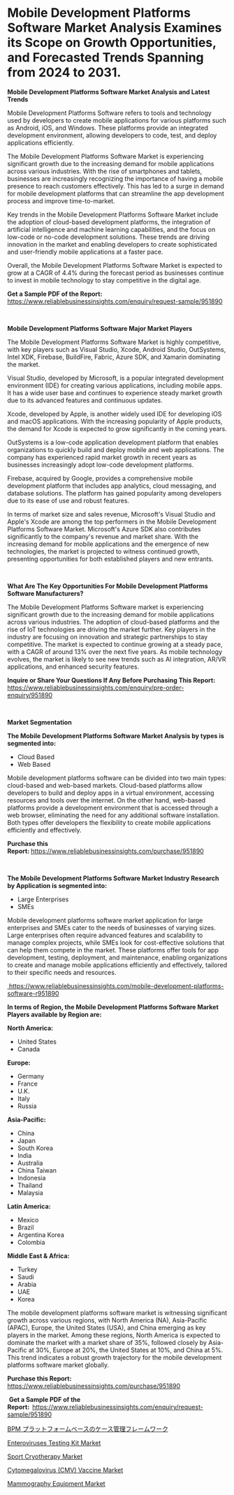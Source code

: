 <p><h1>Mobile Development Platforms Software Market Analysis Examines its Scope on Growth Opportunities, and Forecasted Trends Spanning from 2024 to 2031.</h1></p><p><strong>Mobile Development Platforms Software Market Analysis and Latest Trends</strong></p>
<p><p>Mobile Development Platforms Software refers to tools and technology used by developers to create mobile applications for various platforms such as Android, iOS, and Windows. These platforms provide an integrated development environment, allowing developers to code, test, and deploy applications efficiently.</p><p>The Mobile Development Platforms Software Market is experiencing significant growth due to the increasing demand for mobile applications across various industries. With the rise of smartphones and tablets, businesses are increasingly recognizing the importance of having a mobile presence to reach customers effectively. This has led to a surge in demand for mobile development platforms that can streamline the app development process and improve time-to-market.</p><p>Key trends in the Mobile Development Platforms Software Market include the adoption of cloud-based development platforms, the integration of artificial intelligence and machine learning capabilities, and the focus on low-code or no-code development solutions. These trends are driving innovation in the market and enabling developers to create sophisticated and user-friendly mobile applications at a faster pace.</p><p>Overall, the Mobile Development Platforms Software Market is expected to grow at a CAGR of 4.4% during the forecast period as businesses continue to invest in mobile technology to stay competitive in the digital age.</p></p>
<p><strong>Get a Sample PDF of the Report:&nbsp;</strong> <a href="https://www.reliablebusinessinsights.com/enquiry/request-sample/951890">https://www.reliablebusinessinsights.com/enquiry/request-sample/951890</a></p>
<p>&nbsp;</p>
<p><strong>Mobile Development Platforms Software Major Market Players</strong></p>
<p><p>The Mobile Development Platforms Software Market is highly competitive, with key players such as Visual Studio, Xcode, Android Studio, OutSystems, Intel XDK, Firebase, BuildFire, Fabric, Azure SDK, and Xamarin dominating the market.</p><p>Visual Studio, developed by Microsoft, is a popular integrated development environment (IDE) for creating various applications, including mobile apps. It has a wide user base and continues to experience steady market growth due to its advanced features and continuous updates.</p><p>Xcode, developed by Apple, is another widely used IDE for developing iOS and macOS applications. With the increasing popularity of Apple products, the demand for Xcode is expected to grow significantly in the coming years.</p><p>OutSystems is a low-code application development platform that enables organizations to quickly build and deploy mobile and web applications. The company has experienced rapid market growth in recent years as businesses increasingly adopt low-code development platforms.</p><p>Firebase, acquired by Google, provides a comprehensive mobile development platform that includes app analytics, cloud messaging, and database solutions. The platform has gained popularity among developers due to its ease of use and robust features.</p><p>In terms of market size and sales revenue, Microsoft's Visual Studio and Apple's Xcode are among the top performers in the Mobile Development Platforms Software Market. Microsoft's Azure SDK also contributes significantly to the company's revenue and market share. With the increasing demand for mobile applications and the emergence of new technologies, the market is projected to witness continued growth, presenting opportunities for both established players and new entrants.</p></p>
<p>&nbsp;</p>
<p><strong>What Are The Key Opportunities For Mobile Development Platforms Software Manufacturers?</strong></p>
<p><p>The Mobile Development Platforms Software market is experiencing significant growth due to the increasing demand for mobile applications across various industries. The adoption of cloud-based platforms and the rise of IoT technologies are driving the market further. Key players in the industry are focusing on innovation and strategic partnerships to stay competitive. The market is expected to continue growing at a steady pace, with a CAGR of around 13% over the next five years. As mobile technology evolves, the market is likely to see new trends such as AI integration, AR/VR applications, and enhanced security features.</p></p>
<p><strong>Inquire or Share Your Questions If Any Before Purchasing This Report:</strong> <a href="https://www.reliablebusinessinsights.com/enquiry/pre-order-enquiry/951890">https://www.reliablebusinessinsights.com/enquiry/pre-order-enquiry/951890</a></p>
<p>&nbsp;</p>
<p><strong>Market Segmentation</strong></p>
<p><strong>The Mobile Development Platforms Software Market Analysis by types is segmented into:</strong></p>
<p><ul><li>Cloud Based</li><li>Web Based</li></ul></p>
<p><p>Mobile development platforms software can be divided into two main types: cloud-based and web-based markets. Cloud-based platforms allow developers to build and deploy apps in a virtual environment, accessing resources and tools over the internet. On the other hand, web-based platforms provide a development environment that is accessed through a web browser, eliminating the need for any additional software installation. Both types offer developers the flexibility to create mobile applications efficiently and effectively.</p></p>
<p><strong>Purchase this Report:&nbsp;</strong><a href="https://www.reliablebusinessinsights.com/purchase/951890">https://www.reliablebusinessinsights.com/purchase/951890</a></p>
<p>&nbsp;</p>
<p><strong>The Mobile Development Platforms Software Market Industry Research by Application is segmented into:</strong></p>
<p><ul><li>Large Enterprises</li><li>SMEs</li></ul></p>
<p><p>Mobile development platforms software market application for large enterprises and SMEs cater to the needs of businesses of varying sizes. Large enterprises often require advanced features and scalability to manage complex projects, while SMEs look for cost-effective solutions that can help them compete in the market. These platforms offer tools for app development, testing, deployment, and maintenance, enabling organizations to create and manage mobile applications efficiently and effectively, tailored to their specific needs and resources.</p></p>
<p><a href="https://www.reliablebusinessinsights.com/mobile-development-platforms-software-r951890">&nbsp;https://www.reliablebusinessinsights.com/mobile-development-platforms-software-r951890</a></p>
<p><strong>In terms of Region, the Mobile Development Platforms Software Market Players available by Region are:</strong></p>
<p>
    <p> <strong> North America: </strong>
        <ul>
            <li>United States</li>
            <li>Canada</li>
        </ul>
        </p> 
    <p> <strong> Europe: </strong>
        <ul>
            <li>Germany</li>
            <li>France</li>
            <li>U.K.</li>
            <li>Italy</li>
            <li>Russia</li>
        </ul>
        </p> 
    <p> <strong> Asia-Pacific: </strong>
        <ul>
            <li>China</li>
            <li>Japan</li>
            <li>South Korea</li>
            <li>India</li>
            <li>Australia</li>
            <li>China Taiwan</li>
            <li>Indonesia</li>
            <li>Thailand</li>
            <li>Malaysia</li>
        </ul>
        </p> 
    <p> <strong> Latin America: </strong>
        <ul>
            <li>Mexico</li>
            <li>Brazil</li>
            <li>Argentina Korea</li>
            <li>Colombia</li>
        </ul>
        </p> 
    <p> <strong> Middle East & Africa: </strong>
        <ul>
            <li>Turkey</li>
            <li>Saudi</li>
            <li>Arabia</li>
            <li>UAE</li>
            <li>Korea</li>
        </ul>
    </p>
    </p>
<p><p>The mobile development platforms software market is witnessing significant growth across various regions, with North America (NA), Asia-Pacific (APAC), Europe, the United States (USA), and China emerging as key players in the market. Among these regions, North America is expected to dominate the market with a market share of 35%, followed closely by Asia-Pacific at 30%, Europe at 20%, the United States at 10%, and China at 5%. This trend indicates a robust growth trajectory for the mobile development platforms software market globally.</p></p>
<p><strong>Purchase this Report: </strong><a href="https://www.reliablebusinessinsights.com/purchase/951890">https://www.reliablebusinessinsights.com/purchase/951890</a></p>
<p>&nbsp;<strong>Get a Sample PDF of the Report:&nbsp;&nbsp;</strong><a href="https://www.reliablebusinessinsights.com/enquiry/request-sample/951890">https://www.reliablebusinessinsights.com/enquiry/request-sample/951890</a></p>
<p><strong></strong></p>
<p><p><a href="https://github.com/Andrewones2023/Market-Research-Report-List-2/blob/main/6309379172858.md">BPM プラットフォームベースのケース管理フレームワーク</a></p><p><a href="https://www.linkedin.com/pulse/enteroviruses-testing-kit-industry-analysis-report-its-gtcme">Enteroviruses Testing Kit Market</a></p><p><a href="https://github.com/JuliaFadel1922/Market-Research-Report-List-1/blob/main/sport-cryotherapy-market.md">Sport Cryotherapy Market</a></p><p><a href="https://www.linkedin.com/pulse/cytomegalovirus-cmv-vaccine-market-forecast-global-trends-vgzue">Cytomegalovirus (CMV) Vaccine Market</a></p><p><a href="https://github.com/moyahfrancoestellec51j635wcx/Market-Research-Report-List-3/blob/main/mammography-equipment-market.md">Mammography Equipment Market</a></p></p>